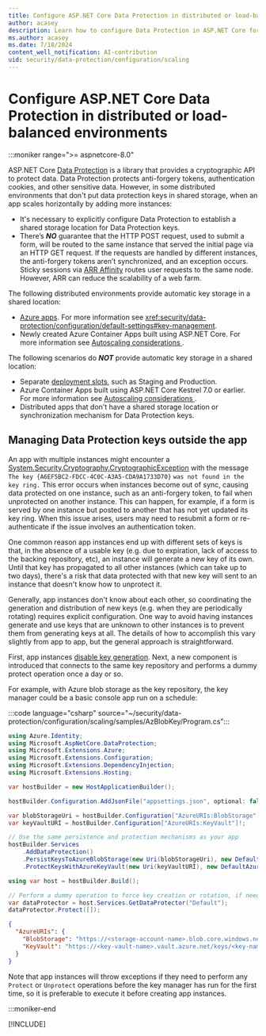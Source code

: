 ```yaml
---
title: Configure ASP.NET Core Data Protection in distributed or load-balanced environments
author: acasey
description: Learn how to configure Data Protection in ASP.NET Core for multi-instance apps.
ms.author: acasey
ms.date: 7/18/2024
content_well_notification: AI-contribution
uid: security/data-protection/configuration/scaling
---
```


# Configure ASP.NET Core Data Protection in distributed or load-balanced environments

:::moniker range=">= aspnetcore-8.0"

ASP.NET Core [Data Protection](xref:security/data-protection/introduction) is a library that provides a cryptographic API to protect data. Data Protection protects anti-forgery tokens, authentication cookies, and other sensitive data. However, in some distributed environments that don't put data protection keys in shared storage, when an app scales horizontally by adding more instances:

* It's necessary to explicitly configure Data Protection to establish a shared storage location for Data Protection keys.
* There’s ***NO*** guarantee that the HTTP POST request, used to submit a form, will be routed to the same instance that served the initial page via an HTTP GET request. If the requests are handled by different instances, the anti-forgery tokens aren’t synchronized, and an exception occurs. Sticky sessions via [ARR Affinity](/azure/app-service/manage-automatic-scaling?#how-does-arr-affinity-affect-automatic-scaling) routes user requests to the same node. However, ARR can reduce the scalability of a web farm.

The following distributed environments provide automatic key storage in a shared location:

* [Azure apps](/aspnet/core/security/data-protection/configuration/default-settings).  For more information see <xref:security/data-protection/configuration/default-settings#key-management>.
* Newly created Azure Container Apps built using ASP.NET Core. For more information see [Autoscaling considerations
](/azure/container-apps/dotnet-overview#autoscaling-considerations).

The following scenarios do ***NOT*** provide automatic key storage in a shared location:

* Separate [deployment slots](/azure/app-service/deploy-staging-slots), such as Staging and Production.
* Azure Container Apps built using ASP.NET Core Kestrel 7.0 or earlier. For more information see [Autoscaling considerations
](/azure/container-apps/dotnet-overview#autoscaling-considerations).
* Distributed apps that don't have a shared storage location or synchronization mechanism for Data Protection keys.

## Managing Data Protection keys outside the app

An app with multiple instances might encounter a [System.Security.Cryptography.CryptographicException](/dotnet/api/system.security.cryptography.cryptographicexception) with the message `The key {A6EF5BC2-FDCC-4C0C-A3A5-CDA9A1733D70}` `was not found in the key ring.` This error occurs when instances become out of sync, causing data protected on one instance, such as an anti-forgery token, to fail when unprotected on another instance. This can happen, for example, if a form is served by one instance but posted to another that has not yet updated its key ring. When this issue arises, users may need to resubmit a form or re-authenticate if the issue involves an authentication token.

One common reason app instances end up with different sets of keys is that, in the absence of a usable key (e.g. due to expiration, lack of access to the backing repository, etc), an instance will generate a new key of its own.  Until that key has propagated to all other instances (which can take up to two days), there's a risk that data protected with that new key will sent to an instance that doesn't know how to unprotect it.

Generally, app instances don't know about each other, so coordinating the generation and distribution of new keys (e.g. when they are periodically rotating) requires explicit configuration.  One way to avoid having instances generate and use keys that are unknown to other instances is to prevent them from generating keys at all.  The details of how to accomplish this vary slightly from app to app, but the general approach is straightforward.

First, app instances [disable key generation](xref:security/data-protection/configuration/overview#disableautomatickeygeneration).  Next, a new component is introduced that connects to the same key repository and performs a dummy protect operation once a day or so.

For example, with Azure blob storage as the key repository, the key manager could be a basic console app run on a schedule:

:::code language="csharp" source="~/security/data-protection/configuration/scaling/samples/AzBlobKey/Program.cs":::


```csharp
using Azure.Identity;
using Microsoft.AspNetCore.DataProtection;
using Microsoft.Extensions.Azure;
using Microsoft.Extensions.Configuration;
using Microsoft.Extensions.DependencyInjection;
using Microsoft.Extensions.Hosting;

var hostBuilder = new HostApplicationBuilder();

hostBuilder.Configuration.AddJsonFile("appsettings.json", optional: false, reloadOnChange: false);

var blobStorageUri = hostBuilder.Configuration["AzureURIs:BlobStorage"]!;
var keyVaultURI = hostBuilder.Configuration["AzureURIs:KeyVault"]!;

// Use the same persistence and protection mechanisms as your app
hostBuilder.Services
    .AddDataProtection()
    .PersistKeysToAzureBlobStorage(new Uri(blobStorageUri), new DefaultAzureCredential())
    .ProtectKeysWithAzureKeyVault(new Uri(keyVaultURI), new DefaultAzureCredential());

using var host = hostBuilder.Build();

// Perform a dummy operation to force key creation or rotation, if needed
var dataProtector = host.Services.GetDataProtector("Default");
dataProtector.Protect([]);
```

```json
{
  "AzureURIs": {
    "BlobStorage": "https://<storage-account-name>.blob.core.windows.net/<container-name>/keys.xml",
    "KeyVault": "https://<key-vault-name>.vault.azure.net/keys/<key-name>/"
  }
}
```

Note that app instances will throw exceptions if they need to perform any `Protect` or `Unprotect` operations before the key manager has run for the first time, so it is preferable to execute it before creating app instances.

:::moniker-end

[!INCLUDE[](~/security/data-protection/configuration/scaling/includes/scaling7.md)]
